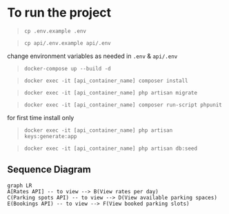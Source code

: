 # To run the project

> `cp .env.example .env`

> `cp api/.env.example api/.env`

change environment variables as needed in `.env` & `api/.env`

> `docker-compose up --build -d`

> `docker exec -it [api_container_name] composer install`

> `docker exec -it [api_container_name] php artisan migrate`

> `docker exec -it [api_container_name] composer run-script phpunit`

for first time install only

> `docker exec -it [api_container_name] php artisan keys:generate:app`

> `docker exec -it [api_container_name] php artisan db:seed`

## Sequence Diagram

```mermaid
graph LR
A[Rates API] -- to view --> B(View rates per day)
C(Parking spots API) -- to view --> D(View available parking spaces)
E(Bookings API) -- to view --> F(View booked parking slots)
```
